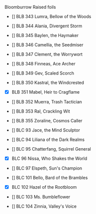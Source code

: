 Bloomburrow Raised foils

- [] BLB 343 Lumra, Bellow of the Woods

- [] BLB	344	Alania, Divergent Storm

- [] BLB	345	Baylen, the Haymaker

- [] BLB	346	Camellia, the Seedmiser

- [] BLB	347	Clement, the Worrywort

- [] BLB	348	Finneas, Ace Archer

- [] BLB	349	Gev, Scaled Scorch

- [] BLB	350	Kastral, the Windcrested
 
- [X] BLB	351	Mabel, Heir to Cragflame

- [] BLB	352	Muerra, Trash Tactician

- [] BLB	353	Ral, Crackling Wit
 
- [] BLB	355	Zoraline, Cosmos Caller



- [] BLC	93	Jace, the Mind Sculptor

- [] BLC	94	Liliana of the Dark Realms

- [] BLC	95	Chatterfang, Squirrel General

- [X] BLC	96	Nissa, Who Shakes the World

- [] BLC	97	Elspeth, Sun's Champion

- [] BLC	101	Bello, Bard of the Brambles

- [X] BLC	102	Hazel of the Rootbloom

- [] BLC	103	Ms. Bumbleflower

- [] BLC	104	Zinnia, Valley's Voice
